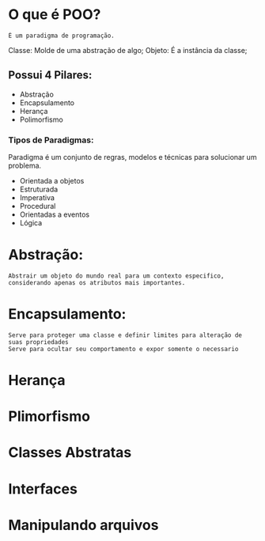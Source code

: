 # O que é POO?
    É um paradigma de programação.

Classe: Molde de uma abstração de algo;
Objeto: É a instância da classe;

## Possui 4 Pilares:
- Abstração
- Encapsulamento
- Herança
- Polimorfismo

### Tipos de Paradigmas:
Paradigma é um conjunto de regras, modelos e técnicas para solucionar um problema.
- Orientada a objetos
- Estruturada
- Imperativa
- Procedural
- Orientadas a eventos
- Lógica

# Abstração:
    Abstrair um objeto do mundo real para um contexto especifico, considerando apenas os atributos mais importantes.

# Encapsulamento:
    Serve para proteger uma classe e definir limites para alteração de suas propriedades
    Serve para ocultar seu comportamento e expor somente o necessario

# Herança
# Plimorfismo
# Classes Abstratas
# Interfaces
# Manipulando arquivos
